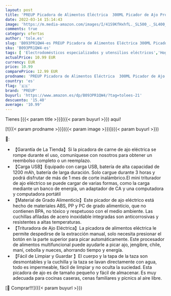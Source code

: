 ```yaml
---
layout: post
title: 'PREUP Picadora de Alimentos Eléctrica  300ML Picador de Ajo Procesador de Alimentos con 3 Cuchillas Afiladas  Mini Triturador de Alimentos Manual de Verturas para Cocina  Alimentos para Bebés'
date: 2022-03-14 15:14:43
image: 'https://m.media-amazon.com/images/I/41S9KfHxhfL._SL500_._SL400_.jpg'
comments: true
category: ofertas
author: 'tole.es'
slug: 'B093PR1QW4-es PREUP Picadora de Alimentos Eléctrica 300ML Picador de Ajo...'
sku: 'B093PR1QW4-es'
tags: [ 'Electrodomésticos especializados y utensilios eléctricos','Hogar y cocina','Pequeño electrodoméstico','Picadoras de carne','bebés','preup', ]
actualPrice: 10.99 EUR
currency: EUR
price: 10.99
comparePrice: 12.99 EUR
prodname: 'PREUP Picadora de Alimentos Eléctrica  300ML Picador de Ajo Procesador de Alimentos con 3 Cuchillas Afiladas  Mini Triturador de Alimentos Manual de Verturas para Cocina  Alimentos para Bebés'
country: 'es'
flag: '🇪🇸'
brand: 'PREUP'
buyurl: 'https://www.amazon.es/dp/B093PR1QW4/?tag=tolees-21'
descuento: '15.40'
average: '10.99'
---
```


Tienes [{{< param title >}}]({{< param buyurl >}}) aqui!

[![{{< param prodname >}}]({{< param image >}})]({{< param buyurl >}})

🔎:

- 【Garantía de La Tienda】Si la picadora de carne de ajo eléctrica se rompe durante el uso, comuníquese con nosotros para obtener un reembolso completo o un reemplazo.
- 【Carga USB】Equipado con carga USB, batería de alta capacidad de 1200 mAh, batería de larga duración. Solo cargue durante 3 horas y podrá disfrutar de más de 1 mes de corte inalámbrico.El mini triturador de ajo eléctrico se puede cargar de varias formas, como la carga mediante un banco de energía, un adaptador de CA y una computadora y computadora portátil
- 【Material de Grado Alimenticio】Este picador de ajo eléctrico está hecho de materiales ABS, PP y PC de grado alimenticio, que no contienen BPA, no tóxico y respetuoso con el medio ambiente. Las cuchillas afiladas de acero inoxidable integradas son anticorrosivas y resistentes a altas temperaturas.
- 【Trituradora de Ajo Eléctrica】La picadora de alimentos eléctrica le permite despedirse de la extracción manual, solo necesita presionar el botón en la parte superior para picar automáticamente. Este procesador de alimentos multifuncional puede ayudarle a picar ajo, jengibre, chile, maní, cebolla y nueces, ahorrando tiempo y energía.
- 【Fácil de Limpiar y Guardar 】El cuerpo y la tapa de la taza son desmontables y la cuchilla y la taza se lavan directamente con agua, todo es impermeable, fácil de limpiar y no oculta la suciedad. Esta picadora de ajo es de tamaño pequeño y fácil de almacenar. Es muy adecuada para cocinas caseras, cenas familiares y picnics al aire libre.

[🛒 Comprar!!!]({{< param buyurl >}})
